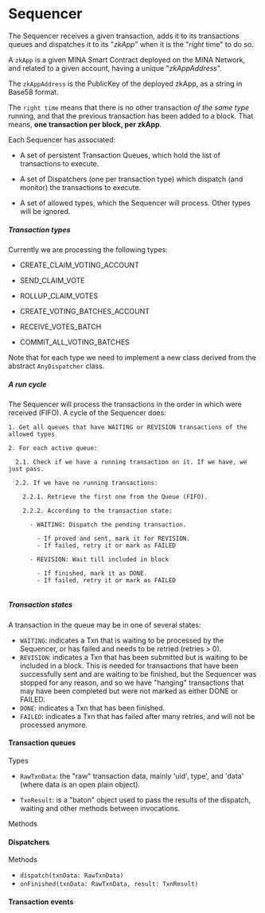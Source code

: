 # Sequencer

The Sequencer receives a given transaction, adds it to its transactions queues and dispatches it to its "_zkApp_" when it is the "_right_ time" to do so. 

A `zkApp`  is a given MINA Smart Contract deployed on the MINA Network, and related to a given account, having a unique  "_zkAppAddress_". 

The `zkAppAddress` is the PublicKey of the deployed zkApp, as a string in Base58 format.

The `right time`  means that there is no other transaction _of the same type_ running, and that the previous transaction has been added to a block. That means, **one transaction per block, per zkApp**.

Each Sequencer has associated:

- A set of persistent Transaction Queues, which hold the list of transactions to execute. 

- A set of Dispatchers (one per transaction type) which dispatch (and monitor)  the transactions to execute.

- A set of allowed types, which the Sequencer will process. Other types will be ignored.

##### Transaction types

Currently we are processing the following types:

- CREATE_CLAIM_VOTING_ACCOUNT
- SEND_CLAIM_VOTE
- ROLLUP_CLAIM_VOTES

- CREATE_VOTING_BATCHES_ACCOUNT

- RECEIVE_VOTES_BATCH

- COMMIT_ALL_VOTING_BATCHES

Note that for each type we need to implement a new class derived from the abstract `AnyDispatcher` class. 

##### A run cycle

The Sequencer will process the transactions in the order in which were received (FIFO). A cycle of the Sequencer does:

~~~
1. Get all queues that have WAITING or REVISION transactions of the allowed types

2. For each active queue:

  2.1. Check if we have a running transaction on it. If we have, we just pass.

  2.2. If we have no running transactions:

    2.2.1. Retrieve the first one from the Queue (FIFO).

    2.2.2. According to the transaction state:
    
      - WAITING: Dispatch the pending transaction.

        - If proved and sent, mark it for REVISION.
        - If failed, retry it or mark as FAILED
       
      - REVISION: Wait till included in block

        - If finished, mark it as DONE.
        - If failed, retry it or mark as FAILED
        
~~~

##### Transaction states

A transaction in the queue may be in one of several states:

- `WAITING`: indicates a Txn that is waiting to be processed by the Sequencer, or has failed and needs to be retried (retries > 0).
- `REVISION`: indicates a Txn that has been submitted but is waiting to be included in a block. This is needed for transactions that have been successfully sent and are waiting to be finished, but the Sequencer was stopped for any reason, and so we have "hanging" transactions that may have been completed but were not marked as either DONE or FAILED.
- `DONE`: indicates a Txn that has been finished. 
- `FAILED`: indicates a Txn that has failed after many retries, and will not be processed anymore.



#### Transaction queues



Types

- `RawTxnData`: the "raw" transaction data, mainly 'uid', type', and 'data' (where data is an open plain object). 

- `TxnResult`: is a "baton" object used to pass the results of the dispatch, waiting and other methods between invocations.

Methods



#### Dispatchers

Methods

- `dispatch(txnData: RawTxnData)`
- `onFinished(txnData: RawTxnData, result: TxnResult)`

#### Transaction events

